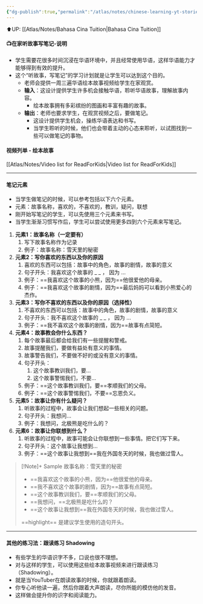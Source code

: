 ```yaml
---
{"dg-publish":true,"permalink":"/atlas/notes/chinese-learning-yt-stories-note-making/"}
---
```


⬆️UP: [[Atlas/Notes/Bahasa Cina Tuition\|Bahasa Cina Tuition]]
#### 📺在家听故事写笔记-说明
- 学生需要花很多时间沉浸在华语环境中，并且经常使用华语，这样华语能力才能够得到有效的提升。
- 这个“听故事，写笔记”的学习计划就是让学生可以达到这个目的。
	- 老师会提供一周三遍华语绘本故事视频给学生在家观赏。
	- **输入**：这设计提供学生许多机会接触华语，聆听华语故事，理解故事内容。
		- 绘本故事拥有多彩缤纷的图画和丰富有趣的故事。
	- **输出**：老师也要求学生，在观赏视频之后，要做笔记。
		- 这设计提供学生机会，操练华语表达和书写。
		- 当学生聆听的时候，他们也会带着主动的心态来聆听，以试图找到一些可以做笔记的事物。

#### 视频列单 - 绘本故事
[[Atlas/Notes/Video list for ReadForKids\|Video list for ReadForKids]]

---
#### 笔记元素
- 当学生做笔记的时候，可以参考包括以下六个元素。
- 元素：故事名称，喜欢的，不喜欢的，教训，疑问，联想
- 刚开始写笔记的学生，可以先使用三个元素来书写。
- 当学生渐渐习惯写作后，学生可以尝试使用更多四到六个元素来写笔记。

1. **元素1：故事名称（一定要有）**
	1. 写下故事名称作为记录
	2. 例子：故事名称：雪天里的秘密
2. **元素2：写你喜欢的东西以及你的原因**
	1. 喜欢的东西可以包括：故事中的角色，故事的剧情，故事的意义
	2. 句子开头：我喜欢这个故事的 _ _ ， 因为 ... 
	3. 例子：==我喜欢这个故事的小熊，因为==他很爱他的母亲。
	4. 例子：==我喜欢这个故事的剧情，因为==最后妈妈可以看到小熊爱心的杰作。
3. **元素3：写你不喜欢的东西以及你的原因（选择性）**
	1. 不喜欢的东西可以包括：故事中的角色，故事的剧情，故事的意义
	2. 句子开头：我不喜欢这个故事的 _ _ ， 因为 ...
	3. 例子：==我不喜欢这个故事的剧情，因为==故事有点简短。
4. **元素4：故事教会你什么东西？**
	1. 每个故事最后都会给我们有一些提醒和警戒。
	2. 故事提醒我们，要做有益处有意义的事情。
	3. 故事警告我们，不要做不好的或没有意义的事情。
	4. 句子开头：
		1. 这个故事教训我们，要...
		2. 这个故事警惕我们，不要...
	5. 例子：==这个故事教训我们，要==孝顺我们的父母。
	6. 例子：==这个故事警惕我们，不要==忘恩负义。
5. **元素5：故事让你有什么疑问？**
	1. 听故事的过程中，故事会让我们想起一些相关的问题。
	2. 句子开头：我想问...
	3. 例子：我想问，北极熊是吃什么的？
6. **元素6：故事让你联想到什么？**
	1. 听故事的过程中，故事可能会让你联想到一些事情。把它们写下来。
	2. 句子开头：这个故事让我想到...
	3. 例子：==这个故事让我想到==我在外国冬天的时候，我也做过雪人。


> [!Note]+ Sample
> 故事名称：雪天里的秘密
> - ==我喜欢这个故事的小熊，因为==他很爱他的母亲。
> - ==我不喜欢这个故事的剧情，因为==故事有点简短。
> - ==这个故事教训我们，要==孝顺我们的父母。
> - ==我想问，==北极熊是吃什么的？
> - ==这个故事让我想到==我在外国冬天的时候，我也做过雪人。
>
> ==highlight== 是建议学生使用的造句开头。

---
#### 其他的练习法：跟读练习 Shadowing
- 有些学生的华语识字不多，口说也很不理想。
- 对与这样的学生，可以使用这些绘本故事视频来进行跟读练习（Shadowing）。
- 就是当YouTuber在朗读故事的时候，你就跟着朗读。
- 你专心听他读一遍，然后你跟着大声朗读，尽你所能的模仿他的发音。
- 这样做会提升你的识字和阅读能力。